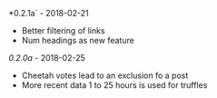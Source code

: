*0.2.1a` - 2018-02-21

* Better filtering of links
* Num headings as new feature

*0.2.0a* - 2018-02-25

* Cheetah votes lead to an exclusion fo a post
* More recent data 1 to 25 hours is used for truffles
